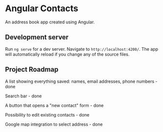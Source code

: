# Angular Contacts

An address book app created using Angular.

## Development server

Run `ng serve` for a dev server. Navigate to `http://localhost:4200/`. The app will automatically reload if you change any of the source files.

## Project Roadmap

A list showing everything saved: names, email addresses, phone numbers - done

Search bar - done

A button that opens a "new contact" form - done

Possibility to edit existing contacts - done

Google map integration to select address - done
